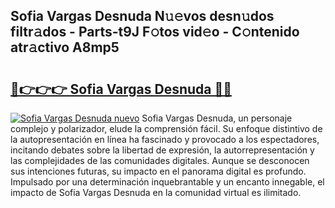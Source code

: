 ## Sofia Vargas Desnuda N𝚞𝚎vos desn𝚞dos filtr𝚊dos - Parts-t9J F𝚘tos vid𝚎o - C𝚘ntenido atr𝚊ctivo A8mp5

# <h2><a href="http://mb12xf3.tromn.icu/?c=Sofia+Vargas+Desnuda">🔗👉👉👉 Sofia Vargas Desnuda 🔗🔗</a></h2>

[![Sofia Vargas Desnuda nuevo](https://i.imgur.com/pEAQMta.gif)](http://mb12xf3.tromn.icu/?c=Sofia+Vargas+Desnuda)
Sofia Vargas Desnuda, un personaje complejo y polarizador, elude la comprensión fácil. Su enfoque distintivo de la autopresentación en línea ha fascinado y provocado a los espectadores, incitando debates sobre la libertad de expresión, la autorrepresentación y las complejidades de las comunidades digitales. Aunque se desconocen sus intenciones futuras, su impacto en el panorama digital es profundo. Impulsado por una determinación inquebrantable y un encanto innegable, el impacto de Sofia Vargas Desnuda en la comunidad virtual es ilimitado.
